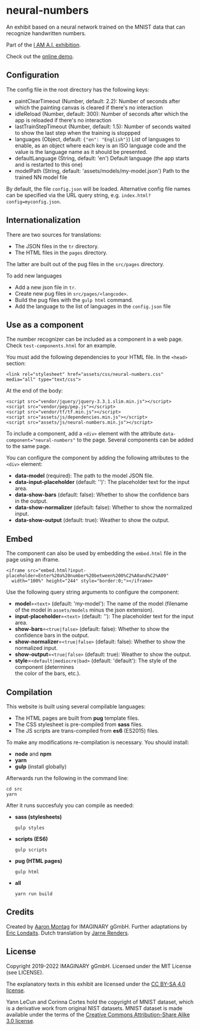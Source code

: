 # neural-numbers

An exhibit based on a neural network trained on the MNIST data that can recognize handwritten numbers.

Part of the [I AM A.I. exhibition](https://www.i-am.ai/).

Check out the [online demo](https://imaginary.github.io/neural-numbers/).

## Configuration

The config file in the root directory has the following keys:

- paintClearTimeout (Number, default: 2.2): 
    Number of seconds after which the painting canvas is cleared if there's no interaction
- idleReload (Number, default: 300): 
    Number of seconds after which the app is reloaded if there's no interaction
- lastTrainStepTimeout (Number, default: 1.5): 
    Number of seconds waited to show the last step when the training is stoppped
- languages (Object, default: `{"en": "English"}`)
    List of languages to enable, as an object where each key is an ISO language code and
    the value is the language name as it should be presented.
- defaultLanguage (String, default: 'en')
    Default language (the app starts and is restarted to this one)
- modelPath (String, default: 'assets/models/my-model.json')
    Path to the trained NN model file

By default, the file `config.json` will be loaded.
Alternative config file names can be specified via the URL query string, e.g. `index.html?config=myconfig.json`.

## Internationalization

There are two sources for translations:

- The JSON files in the `tr` directory.
- The HTML files in the `pages` directory.

The latter are built out of the pug files in the `src/pages` directory.

To add new languages

- Add a new json file in `tr`.
- Create new pug files in `src/pages/<langcode>`.
- Build the pug files with the `gulp html` command.
- Add the language to the list of languages in the `config.json` file

## Use as a component

The number recognizer can be included as a component in a web page. Check `test-components.html` for 
an example.

You must add the following dependencies to your HTML file. In the `<head>` section:
```
<link rel="stylesheet" href="assets/css/neural-numbers.css" media="all" type="text/css">
```
At the end of the body:
```
<script src="vendor/jquery/jquery-3.3.1.slim.min.js"></script>
<script src="vendor/pep/pep.js"></script>
<script src="vendor/tf/tf.min.js"></script>
<script src="assets/js/dependencies.min.js"></script>
<script src="assets/js/neural-numbers.min.js"></script>
```

To include a component, add a `<div>` element with the attribute `data-component="neural-numbers"` 
to the page. Several components can be added to the same page.

You can configure the component by adding the following attributes to the `<div>` element:

- **data-model** (required): The path to the model JSON file.
- **data-input-placeholder** (default: '')': The placeholder text for the input area.
- **data-show-bars** (default: false): Whether to show the confidence bars in the output.
- **data-show-normalizer** (default: false): Whether to show the normalized input.
- **data-show-output** (default: true): Weather to show the output.

## Embed

The component can also be used by embedding the `embed.html` file in the page using an iframe.

```
<iframe src="embed.html?input-placeholder=Enter%20a%20number%20between%200%C2%A0and%C2%A09" 
  width="100%" height="244" style="border:0;"></iframe>
```

Use the following query string arguments to configure the component:

- **model**=`<text>` (default: 'my-model'): The name of the model (filename of the model in `assets/models` 
  minus the json extension). 
- **input-placeholder**=`<text>` (default: ''): The placeholder text for the input area.
- **show-bars**=`<true|false>` (default: false): Whether to show the confidence bars in the output.
- **show-normalizer**=`<true|false>` (default: false): Whether to show the normalized input.
- **show-output**=`<true|false>` (default: true): Weather to show the output.
- **style**=`<default|mediocre|bad>` (default: 'default'): The style of the component (determines  
  the color of the bars, etc.).

## Compilation

This website is built using several compilable languages:

- The HTML pages are built from **pug** template files.
- The CSS stylesheet is pre-compiled from **sass** files.
- The JS scripts are trans-compiled from **es6** (ES2015) files.

To make any modifications re-compilation is necessary. You should install:

- **node** and **npm**
- **yarn**
- **gulp** (install globally)

Afterwards run the following in the command line:

```
cd src
yarn
```

After it runs succesfuly you can compile as needed:

- **sass (stylesheets)**
    ```
    gulp styles
    ```

- **scripts (ES6)**
    ```
    gulp scripts
    ```

- **pug (HTML pages)**
    ```
    gulp html
    ```

- **all**
    ```
    yarn run build
    ```

## Credits

Created by [Aaron Montag](https://github.com/montaga) for IMAGINARY gGmbH.
Further adaptations by [Eric Londaits](https://github.com/elondaits).
Dutch translation by [Jarne Renders](https://github.com/JarneRenders).

## License

Copyright 2019-2022 IMAGINARY gGmbH.
Licensed under the MIT License (see LICENSE).

The explanatory texts in this exhibit are licensed under the
[CC BY-SA 4.0 license](https://creativecommons.org/licenses/by-sa/4.0/).

Yann LeCun and Corinna Cortes hold the copyright of MNIST dataset, which is a derivative work from 
original NIST datasets. MNIST dataset is made available under the terms of the [Creative Commons 
Attribution-Share Alike 3.0 license](https://creativecommons.org/licenses/by-sa/3.0/).
